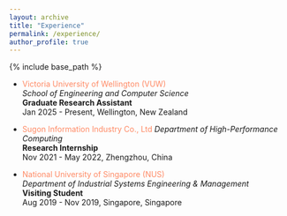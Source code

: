 ```yaml
---
layout: archive
title: "Experience"
permalink: /experience/
author_profile: true
---
```


{% include base_path %}
- <font color="#ff8a65">Victoria University of Wellington (VUW)</font>  
*School of Engineering and Computer Science*  
**Graduate Research Assistant**  
Jan 2025 - Present, Wellington, New Zealand


- <font color="#ff8a65">Sugon Information Industry Co., Ltd</font>
*Department of High-Performance Computing*  
**Research Internship**  
Nov 2021 - May 2022, Zhengzhou, China


- <font color="#ff8a65">National University of Singapore (NUS)</font>  
*Department of Industrial Systems Engineering & Management*  
**Visiting Student**  
Aug 2019 - Nov 2019, Singapore, Singapore
